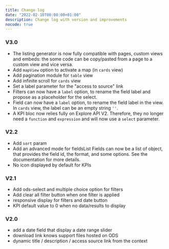 ```yaml
---
title: Change log
date: "2022-02-10T00:00:00+01:00"
description: Change log with version and improvements 
nocode: true
---
```


### V3.0
- The listing generator is now fully compatible with pages, custom views and embeds: the some code can be copy/pasted from a page to a custom view and vice versa.
- Add `mapView` option to activate a map (in `cards` view)
- Add pagination module for `table` view
- Add infinite scroll for `cards` view
- Set a label parameter for the "access to source" link
- Filters can now have a `label` option, to rename the field label and propose as a placeholder for the select.
- Field can now have a `label` option, to rename the field label in the view. In `cards` view, the label can be an empty string `''`.
- A KPI bloc now relies fully on Explore API V2. Therefore, they no longer need a `function` and `expression` and will now use a `select` parameter.

### V2.2
- Add `sort` param
- Add an advanced mode for fieldsList
  Fields can now be a list of object, that provides the field id, the format, and some options.
  See the documentation for more details.
- No icon displayed by default for KPIs

### V2.1
- Add ods-select and multiple choice option for filters
- Add clear all filter button when one filter is applied
- responsive display for filters and date button
- KPI default value to 0 when no data/results to display

### V2.0
- add a date field that display a date range slider
- download link knows support files hosted on ODS
- dynamic title / description / access source link from the context
